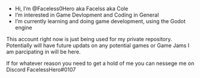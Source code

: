 - Hi, I’m @Faceless0Hero aka Facelss aka Cole
- I’m interested in Game Devlopment and Coding in General
- I’m currently learning and doing game development, using the Godot engine


This account right now is just being used for my private repository. Potentially will have future updats on any potential games or Game Jams I am parcipating in will be here. 


If for whatever reason you need to get a hold of me you can nessege me on Discord FacelessHero#0107
